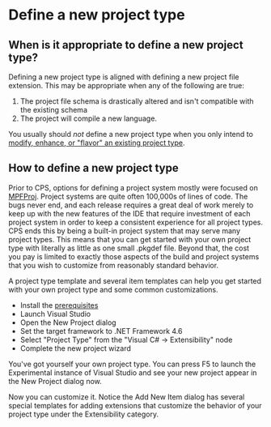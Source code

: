 # Define a new project type

## When is it appropriate to define a new project type?

Defining a new project type is aligned with defining a new project file
extension. This may be appropriate when any of the following are true:

1. The project file schema is drastically altered and isn't compatible with the existing schema
2. The project will compile a new language.

You usually should *not* define a new project type when you only intend
to [modify, enhance, or "flavor" an existing project type](extend_an_existing_project_type.md).

## How to define a new project type

Prior to CPS, options for defining a project system mostly were focused
on [MPFProj](https://learn.microsoft.com/visualstudio/extensibility/internals/using-the-managed-package-framework-to-implement-a-project-type-csharp). Project systems are quite often
100,000s of lines of code. The bugs never end, and each release requires a
great deal of work merely to keep up with the new features of the IDE that
require investment of each project system in order to keep a consistent
experience for all project types. CPS ends this by being a built-in project
system that may serve many project types. This means that you can get
started with your own project type with literally as little as one small
.pkgdef file. Beyond that, the cost you pay is limited to exactly those
aspects of the build and project systems that you wish to customize from
reasonably standard behavior. 

A project type template and several item templates can help you get started
with your own project type and some common customizations. 

- Install the [prerequisites](prereqs.md)
- Launch Visual Studio
- Open the New Project dialog
- Set the target framework to .NET Framework 4.6
- Select "Project Type" from the "Visual C# -> Extensibility" node
- Complete the new project wizard

You've got yourself your own project type. You can press F5 to launch the
Experimental instance of Visual Studio and see your new project appear
in the New Project dialog now.

Now you can customize it. Notice the Add New Item dialog has several
special templates for adding extensions that customize the behavior of
your project type under the Extensibility category.
